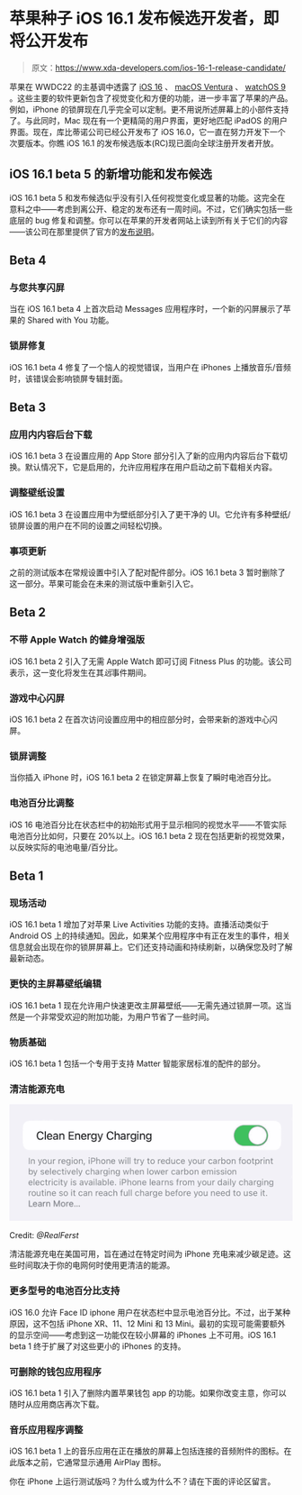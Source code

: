 # 苹果种子 iOS 16.1 发布候选开发者，即将公开发布

> 原文：<https://www.xda-developers.com/ios-16-1-release-candidate/>

苹果在 WWDC22 的主基调中透露了 [iOS 16](http://xda-developers.com/ios-16) 、 [macOS Ventura](http://xda-developers.com/macos-ventura) 、 [watchOS 9](http://xda-developers.com/watchos-9) 。这些主要的软件更新包含了视觉变化和方便的功能，进一步丰富了苹果的产品。例如，iPhone 的锁屏现在几乎完全可以定制。更不用说所述屏幕上的小部件支持了。与此同时，Mac 现在有一个更精简的用户界面，更好地匹配 iPadOS 的用户界面。现在，库比蒂诺公司已经公开发布了 iOS 16.0，它一直在努力开发下一个次要版本。你瞧 iOS 16.1 的发布候选版本(RC)现已面向全球注册开发者开放。

## iOS 16.1 beta 5 的新增功能和发布候选

iOS 16.1 beta 5 和发布候选似乎没有引入任何视觉变化或显著的功能。这完全在意料之中——考虑到离公开、稳定的发布还有一周时间。不过，它们确实包括一些底层的 bug 修复和调整。你可以在苹果的开发者网站上读到所有关于它们的内容——该公司在那里提供了官方的[发布说明](https://developer.apple.com/documentation/ios-ipados-release-notes/ios-16_1-release-notes)。

## Beta 4

### 与您共享闪屏

当在 iOS 16.1 beta 4 上首次启动 Messages 应用程序时，一个新的闪屏展示了苹果的 Shared with You 功能。

### 锁屏修复

iOS 16.1 beta 4 修复了一个恼人的视觉错误，当用户在 iPhones 上播放音乐/音频时，该错误会影响锁屏专辑封面。

## Beta 3

### 应用内内容后台下载

iOS 16.1 beta 3 在设置应用的 App Store 部分引入了新的应用内内容后台下载切换。默认情况下，它是启用的，允许应用程序在用户启动之前下载相关内容。

### 调整壁纸设置

iOS 16.1 beta 3 在设置应用中为壁纸部分引入了更干净的 UI。它允许有多种壁纸/锁屏设置的用户在不同的设置之间轻松切换。

### 事项更新

之前的测试版本在常规设置中引入了配对配件部分。iOS 16.1 beta 3 暂时删除了这一部分。苹果可能会在未来的测试版中重新引入它。

## Beta 2

### 不带 Apple Watch 的健身增强版

iOS 16.1 beta 2 引入了无需 Apple Watch 即可订阅 Fitness Plus 的功能。该公司表示，这一变化将发生在其*远*事件期间。

### 游戏中心闪屏

iOS 16.1 beta 2 在首次访问设置应用中的相应部分时，会带来新的游戏中心闪屏。

### 锁屏调整

当你插入 iPhone 时，iOS 16.1 beta 2 在锁定屏幕上恢复了瞬时电池百分比。

### 电池百分比调整

iOS 16 电池百分比在状态栏中的初始形式用于显示相同的视觉水平——不管实际电池百分比如何，只要在 20%以上。iOS 16.1 beta 2 现在包括更新的视觉效果，以反映实际的电池电量/百分比。

## Beta 1

### 现场活动

iOS 16.1 beta 1 增加了对苹果 Live Activities 功能的支持。直播活动类似于 Android OS 上的持续通知。因此，如果某个应用程序中有正在发生的事件，相关信息就会出现在你的锁屏屏幕上。它们还支持动画和持续刷新，以确保您及时了解最新动态。

### 更快的主屏幕壁纸编辑

iOS 16.1 beta 1 现在允许用户快速更改主屏幕壁纸——无需先通过锁屏一项。这当然是一个非常受欢迎的附加功能，为用户节省了一些时间。

### 物质基础

iOS 16.1 beta 1 包括一个专用于支持 Matter 智能家居标准的配件的部分。

### 清洁能源充电

 <picture>![Clean Energy Charging on iOS 16.1 beta 1](img/7f3fece71499523f5e5e2e6b4837aa81.png)</picture> 

Credit: *@RealFerst*

清洁能源充电在美国可用，旨在通过在特定时间为 iPhone 充电来减少碳足迹。这些时间取决于你的电网何时使用更清洁的能源。

### 更多型号的电池百分比支持

iOS 16.0 允许 Face ID iphone 用户在状态栏中显示电池百分比。不过，出于某种原因，这不包括 iPhone XR、11、12 Mini 和 13 Mini。最初的实现可能需要额外的显示空间——考虑到这一功能仅在较小屏幕的 iPhones 上不可用。iOS 16.1 beta 1 终于扩展了对这些更小的 iPhones 的支持。

### 可删除的钱包应用程序

iOS 16.1 beta 1 引入了删除内置苹果钱包 app 的功能。如果你改变主意，你可以随时从应用商店再次下载。

### 音乐应用程序调整

iOS 16.1 beta 1 上的音乐应用在正在播放的屏幕上包括连接的音频附件的图标。在此版本之前，它通常显示通用 AirPlay 图标。

你在 iPhone 上运行测试版吗？为什么或为什么不？请在下面的评论区留言。